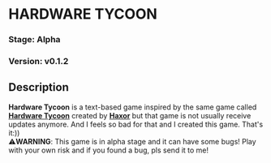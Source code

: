 # HARDWARE TYCOON 
### Stage: Alpha
### Version: v0.1.2
## Description 
**Hardware Tycoon** is a text-based game inspired by the same game called [**Hardware Tycoon**](https://haxor1337.itch.io/hardware-tycoon) created by [**Haxor**](https://haxor1337.itch.io/) but that game is not usually receive updates anymore. And I feels so bad for that and I created this game. That's it:))
<br>
⚠️**WARNING**: This game is in alpha stage and it can have some bugs! Play with your own risk and if you found a bug, pls send it to me!
